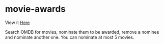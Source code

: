 # movie-awards

View it [Here](https://fanghanhu.github.io/movie-awards/)

Search OMDB for movies, nominate them to be awarded, remove a nominee and nominate another one.
You can nominate at most 5 movies.
